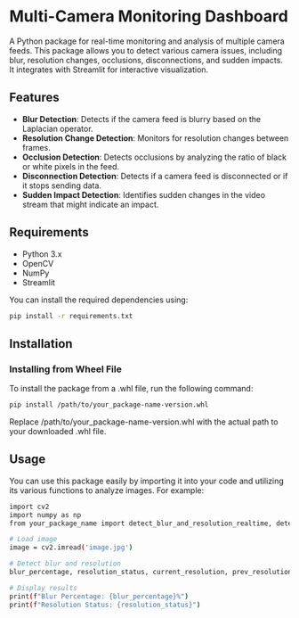 # Multi-Camera Monitoring Dashboard

A Python package for real-time monitoring and analysis of multiple camera feeds. This package allows you to detect various camera issues, including blur, resolution changes, occlusions, disconnections, and sudden impacts. It integrates with Streamlit for interactive visualization.

## Features

- **Blur Detection**: Detects if the camera feed is blurry based on the Laplacian operator.
- **Resolution Change Detection**: Monitors for resolution changes between frames.
- **Occlusion Detection**: Detects occlusions by analyzing the ratio of black or white pixels in the feed.
- **Disconnection Detection**: Detects if a camera feed is disconnected or if it stops sending data.
- **Sudden Impact Detection**: Identifies sudden changes in the video stream that might indicate an impact.

## Requirements

- Python 3.x
- OpenCV
- NumPy
- Streamlit

You can install the required dependencies using:

```bash
pip install -r requirements.txt
```
## Installation
### Installing from Wheel File
To install the package from a .whl file, run the following command:
```bash
pip install /path/to/your_package-name-version.whl
```
Replace /path/to/your_package-name-version.whl with the actual path to your downloaded .whl file.


## Usage
You can use this package easily by importing it into your code and utilizing its various functions to analyze images. For example:
```bash
import cv2
import numpy as np
from your_package_name import detect_blur_and_resolution_realtime, detect_occlusion, detect_disconnection, detect_sudden_impact

# Load image
image = cv2.imread('image.jpg')

# Detect blur and resolution
blur_percentage, resolution_status, current_resolution, prev_resolution = detect_blur_and_resolution_realtime(image)

# Display results
print(f"Blur Percentage: {blur_percentage}%")
print(f"Resolution Status: {resolution_status}")
```
